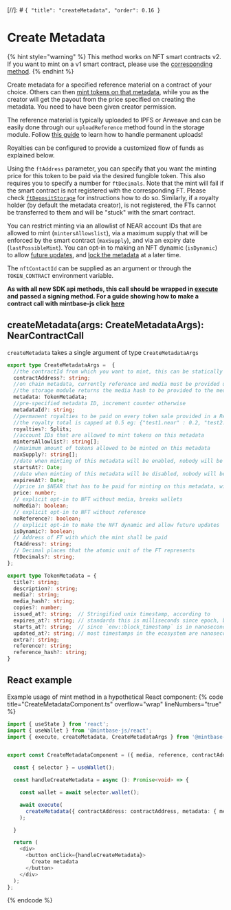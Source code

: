 [//]: # `{ "title": "createMetadata", "order": 0.16 }`

# Create Metadata

{% hint style="warning" %}
This method works on NFT smart contracts v2. If you want to mint on a v1 smart contract, please use the [corresponding method](../mint/README.md).
{% endhint %}

Create metadata for a specified reference material on a contract of your choice. Others can then [mint tokens on that metadata](../mintOnMetadata/README.md), while you as the creator will get the payout from the price specified on creating the metadata. You need to have been given creator permission.

The reference material is typically uploaded to IPFS or Arweave and can be easily done through our `uploadReference` method found in the storage module. Follow [this guide](https://docs.mintbase.xyz/dev/getting-started/upload-reference-material-to-arweave-and-mint) to learn how to handle permanent uploads!

Royalties can be configured to provide a customized flow of funds as explained below.

Using the `ftAddress` parameter, you can specify that you want the minting price for this token to be paid via the desired fungible token. This also requires you to specify a number for `ftDecimals`. Note that the mint will fail if the smart contract is not registered with the corresponding FT. Please check [`ftDepositStorage`](../ftDepositStorage/README.md) for instructions how to do so. Similarly, if a royalty holder (by default the metadata creator), is not registered, the FTs cannot be transferred to them and will be "stuck" with the smart contract.

You can restrict minting via an allowlist of NEAR account IDs that are allowed to mint (`mintersAllowslist`), via a maximum supply that will be enforced by the smart contract (`maxSupply`), and via an expiry date (`lastPossibleMint`). You can opt-in to making an NFT dynamic (`isDynamic`) to allow [future updates](../updateMetadata/README.md), and [lock the metadata](../lockMetadata/README.md) at a later time.

The `nftContactId` can be supplied as an argument or through the `TOKEN_CONTRACT` environment variable.

**As with all new SDK api methods, this call should be wrapped in [execute](../#execute) and passed a signing method. For a guide showing how to make a contract call with mintbase-js click [here](https://docs.mintbase.xyz/dev/getting-started/make-your-first-contract-call-deploycontract)**

## createMetadata(args: CreateMetadataArgs): NearContractCall

`createMetadata` takes a single argument of type `CreateMetadataArgs`

```typescript
export type CreateMetadataArgs =  {
  //the contractId from which you want to mint, this can be statically defined via the mbjs config file
  contractAddress?: string;
  //on chain metadata, currently reference and media must be provided unless clearly opted out using the noMedia or noReference args
  //the storage module returns the media hash to be provided to the media key in the metadata object when uploading as well as the referenceId which should be supplied to the reference key.
  metadata: TokenMetadata;
  //pre-specified metadata ID, increment counter otherwise
  metadataId?: string;
  //permanent royalties to be paid on every token sale provided in a Record of keys (accountIds) and values (amount)
  //the royalty total is capped at 0.5 eg: {"test1.near" : 0.2, "test2.near": 0.3}
  royalties?: Splits;
  //account IDs that are allowed to mint tokens on this metadata
  mintersAllowlist?: string[];
  //maximum amount of tokens allowed to be minted on this metadata
  maxSupply?: string[];
  //date when minting of this metadata will be enabled, nobody will be able to mint earlier.
  startsAt?: Date;
  //date when minting of this metadata will be disabled, nobody will be able to mint later.
  expiresAt?: Date;
  //price in $NEAR that has to be paid for minting on this metadata, will be distributed between royalty holders
  price: number;
  // explicit opt-in to NFT without media, breaks wallets
  noMedia?: boolean;
  // explicit opt-in to NFT without reference
  noReference?: boolean;
  // explicit opt-in to make the NFT dynamic and allow future updates
  isDynamic?: boolean;
  // Address of FT with which the mint shall be paid
  ftAddress?: string;
  // Decimal places that the atomic unit of the FT represents
  ftDecimals?: string;
};

export type TokenMetadata = {
  title?: string;
  description?: string;
  media?: string;
  media_hash?: string;
  copies?: number;
  issued_at?: string;  // Stringified unix timestamp, according to
  expires_at?: string; // standards this is milliseconds since epoch, but
  starts_at?: string;  // since `env::block_timestamp` is in nanoseconds
  updated_at?: string; // most timestamps in the ecosystem are nanoseconds
  extra?: string;
  reference?: string;
  reference_hash?: string;
}
```

## React example

Example usage of mint method in a hypothetical React component:
{% code title="CreateMetadataComponent.ts" overflow="wrap" lineNumbers="true" %}

```typescript
import { useState } from 'react';
import { useWallet } from '@mintbase-js/react';
import { execute, createMetadata, CreateMetadataArgs } from '@mintbase-js/sdk';


export const CreateMetadataComponent = ({ media, reference, contractAddress, price }: CreateMetadataArgs): JSX.Element => {

  const { selector } = useWallet();

  const handleCreateMetadata = async (): Promise<void> => {

    const wallet = await selector.wallet();

    await execute(
      createMetadata({ contractAddress: contractAddress, metadata: { media, reference }, price })
    );

  }

  return (
    <div>
      <button onClick={handleCreateMetadata}>
        Create metadata
      </button>
    </div>
  );
};
```
{% endcode %}
